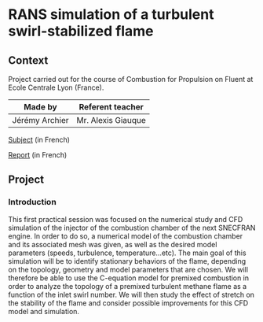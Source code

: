 # RANS simulation of a turbulent swirl-stabilized flame
## Context
Project carried out for the course of Combustion for Propulsion on Fluent at Ecole Centrale Lyon (France).

| Made by | Referent teacher | 
| ------------- |:-------------:|
| Jérémy Archier | Mr. Alexis Giauque |

[Subject](Report/EnoncéTP_2020.pdf) (in French)

[Report](Report/Rapport_MNM_2.pdf) (in French)


## Project
### Introduction
This first practical session was focused on the numerical study and CFD simulation of the injector of the combustion chamber of the next SNECFRAN engine. In order to do so, a numerical model of the combustion chamber and its associated mesh was given, as well as the desired model parameters (speeds, turbulence, temperature…etc). The main goal of this simulation will be to identify stationary behaviors of the flame, depending on the topology, geometry and model parameters that are chosen. We will therefore be able to use the C-equation model for premixed combustion in order to analyze the topology of a premixed turbulent methane flame as a function of the inlet swirl number. We will then study the effect of stretch on the stability of the flame and consider possible improvements for this CFD model and simulation.

